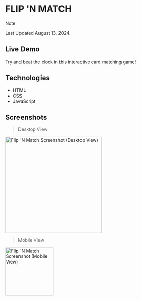 # FLIP 'N MATCH
> [!NOTE]
> Last Updated August 13, 2024.

## Live Demo
Try and beat the clock in [this](https://flip-n-match.victor-jr.com) interactive card matching game!

## Technologies
- HTML
- CSS
- JavaScript

## Screenshots
> Desktop View
<img width="300" alt="Flip 'N Match Screenshot (Desktop View)" src="https://github.com/user-attachments/assets/653e7f98-a0f2-4051-b7bf-8bfe2e020e10">

> Mobile View
<img width="150" alt="Flip 'N Match Screenshot (Mobile View)" src="https://github.com/user-attachments/assets/a3ed7b73-3a70-4385-8007-4fff8495ac18">
